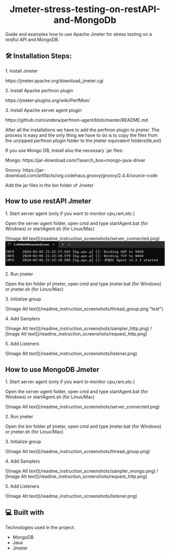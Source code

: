 <h1 align="center" id="title">Jmeter-stress-testing-on-restAPI-and-MongoDb</h1>

<p id="description">Guide and examples how to use Apache Jmeter for stress testing on a restful API and MongoDB.</p>

<h2>🛠️ Installation Steps:</h2>

<p>1. Install Jmeter</p>
<p>https://jmeter.apache.org/download_jmeter.cgi</p>

<p>2. Install Apache perfmon plugin</p>
<p>https://jmeter-plugins.org/wiki/PerfMon/</p>

<p>3. Install Apache server agent plugin</p>
<p>https://github.com/undera/perfmon-agent/blob/master/README.md</p>

<p>After all the installations we have to add the perfmon plugin to jmeter. The process is easy and the only thing we have to do is to copy the files from the unzipped perfmon plugin folder to the jmeter equivalent folders(lib,ext)</p>

<p>If you use Mongo DB, install also the necessary .jar files:</p>
<p>Mongo: https://jar-download.com/?search_box=mongo-java-driver</p>
<p>Groovy: https://jar-download.com/artifacts/org.codehaus.groovy/groovy/2.4.4/source-code</p>
<p>Add the jar files in the bin folder of Jmeter</p>

<h2>How to use restAPI Jmeter</h2>
<p>1. Start server agent (only if you want to monitor cpu,ram,etc.)</p>
<p>Open the server agent folder, open cmd and type startAgent.bat (for Windows) or startAgent.sh (for Linux/Mac)</p>
![Image Alt text](/readme_instruction_screenshots/server_connected.png)
<img alt="Shows an illustrated sun in light mode and a moon with stars in dark mode." src="./readme_instruction_screenshots/server_connected.png">

<p>2. Run jmeter</p>
<p>Open the bin folder pf jmeter, open cmd and type jmeter.bat (for Windows) or jmeter.sh (for Linux/Mac)</p>
<p>3. Initialize group</p>
![Image Alt text](/readme_instruction_screenshots/thread_group.png "test")
<p>4. Add Samplers</p>
![Image Alt text](/readme_instruction_screenshots/sampler_http.png)
![Image Alt text](/readme_instruction_screenshots/request_http.png)
<p>5. Add Listeners</p>
![Image Alt text](/readme_instruction_screenshots/listener.png)

<h2>How to use MongoDB Jmeter</h2>
<p>1. Start server agent (only if you want to monitor cpu,ram,etc.)</p>
<p>Open the server agent folder, open cmd and type startAgent.bat (for Windows) or startAgent.sh (for Linux/Mac)</p>
![Image Alt text](/readme_instruction_screenshots/server_connected.png)

<p>2. Run jmeter</p>
<p>Open the bin folder pf jmeter, open cmd and type jmeter.bat (for Windows) or jmeter.sh (for Linux/Mac)</p>
<p>3. Initialize group</p>
![Image Alt text](/readme_instruction_screenshots/thread_group.png)
<p>4. Add Samplers</p>
![Image Alt text](/readme_instruction_screenshots/sampler_mongo.png)
![Image Alt text](/readme_instruction_screenshots/request_http.png)
<p>5. Add Listeners</p>
![Image Alt text](/readme_instruction_screenshots/listener.png)

<h2>💻 Built with</h2>
Technologies used in the project:

- MongoDB
- Java
- Jmeter
